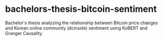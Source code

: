 # bachelors-thesis-bitcoin-sentiment
Bachelor's thesis analyzing the relationship between Bitcoin price changes and Korean online community (dcinside) sentiment using KoBERT and Granger Causality.
